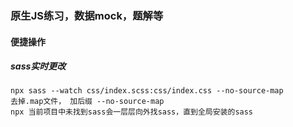 ### 原生JS练习，数据mock，题解等

#### 便捷操作

##### sass实时更改
```
npx sass --watch css/index.scss:css/index.css --no-source-map
去掉.map文件， 加后缀 --no-source-map
npx 当前项目中未找到sass会一层层向外找sass，直到全局安装的sass
```

